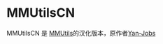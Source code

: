 # MMUtilsCN

MMUtilsCN 是 [MMUtils](https://github.com/Yan-Jobs/mm-utils)的汉化版本，原作者[Yan-Jobs](https://github.com/Yan-Jobs)